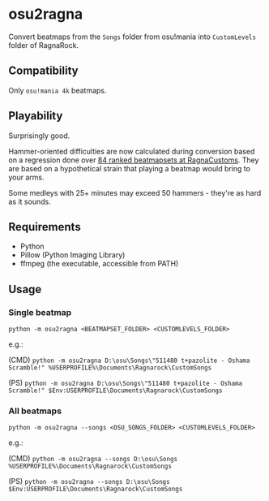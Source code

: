 # osu2ragna

Convert beatmaps from the `Songs` folder from osu!mania into `CustomLevels` folder of RagnaRock.

## Compatibility
Only `osu!mania 4k` beatmaps.

## Playability
Surprisingly good.

Hammer-oriented difficulties are now calculated during conversion based on a regression done over [84 ranked beatmapsets at RagnaCustoms](https://ragnacustoms.com/song-library?search=&downloads_submitted_date=&downloads_filter_difficulties=&converted_maps=&wip_maps=&only_ranked=1&search_btn=1). They are based on a hypothetical strain that playing a beatmap would bring to your arms.

Some medleys with 25+ minutes may exceed 50 hammers - they're as hard as it sounds.

## Requirements
 - Python
 - Pillow (Python Imaging Library)
 - ffmpeg (the executable, accessible from PATH)

## Usage
### Single beatmap
`python -m osu2ragna <BEATMAPSET_FOLDER> <CUSTOMLEVELS_FOLDER>`

e.g.:

(CMD) `python -m osu2ragna D:\osu\Songs\"511480 t+pazolite - Oshama Scramble!" %USERPROFILE%\Documents\Ragnarock\CustomSongs`

(PS) `python -m osu2ragna D:\osu\Songs\"511480 t+pazolite - Oshama Scramble!" $Env:USERPROFILE\Documents\Ragnarock\CustomSongs`

### All beatmaps
`python -m osu2ragna --songs <OSU_SONGS_FOLDER> <CUSTOMLEVELS_FOLDER>`

e.g.:

(CMD) `python -m osu2ragna --songs D:\osu\Songs %USERPROFILE%\Documents\Ragnarock\CustomSongs`

(PS) `python -m osu2ragna --songs D:\osu\Songs $Env:USERPROFILE\Documents\Ragnarock\CustomSongs`

